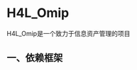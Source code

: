 # H4L_Omip
H4L_Omip是一个致力于信息资产管理的项目

## 一、依赖框架

[Django]: https://www.djangoproject.com/	"基于Python开发的后端大一统框架"

[FirstUI]: https://github.com/FirstUI/FirstUI	"基于Vue3的小程序框架"

[SCUI]: https://gitee.com/lolicode/scui	"基于Vue3的WEB端框架"

